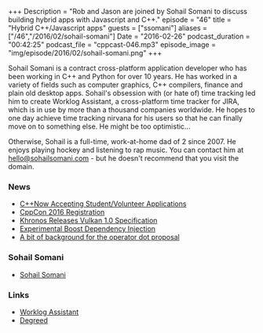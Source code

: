 +++
Description = "Rob and Jason are joined by Sohail Somani to discuss building hybrid apps with Javascript and C++."
episode = "46"
title = "Hybrid C++/Javascript apps"
guests = ["ssomani"]
aliases = ["/46","/2016/02/sohail-somani"]
Date = "2016-02-26"
podcast_duration = "00:42:25"
podcast_file = "cppcast-046.mp3"
episode_image = "img/episode/2016/02/sohail-somani.png"
+++

Sohail Somani is a contract cross-platform application developer who has been working in C++ and Python for over 10 years. He has worked in a variety of fields such as computer graphics, C++ compilers, finance and plain old desktop apps. Sohail's obsession with (or hate of) time tracking led him to create Worklog Assistant, a cross-platform time tracker for JIRA, which is in use by more than a thousand companies worldwide. He hopes to one day achieve time tracking nirvana for his users so that he can finally move on to something else. He might be too optimistic...
 
Otherwise, Sohail is a full-time, work-at-home dad of 2 since 2007. He enjoys playing hockey and listening to rap music. You can contact him at hello@sohailsomani.com - but he doesn't recommend that you visit the domain.

### News ###

 - [C++Now Accepting Student/Volunteer Applications](http://cppnow.org/2016-conference/announcements/2016/02/23/student-volunteer-program-accepting-applications.html)
 - [CppCon 2016 Registration](http://cppcon.org/regopen2016/)
 - [Khronos Releases Vulkan 1.0 Specification](https://www.reddit.com/r/cpp/comments/462mau/khronos_releases_vulkan_10_specification/)
 - [Experimental Boost Dependency Injection](http://boost-experimental.github.io/di/)
 - [A bit of background for the operator dot proposal](https://isocpp.org/blog/2016/02/a-bit-of-background-for-the-operator-dot-proposal-bjarne-stroustrup)
 
### Sohail Somani ###

 - [Sohail Somani](http://uint32t.blogspot.com)

### Links ###

 - [Worklog Assistant](https://worklogassistant.com/)
 - [Degreed](https://degreed.com/)
